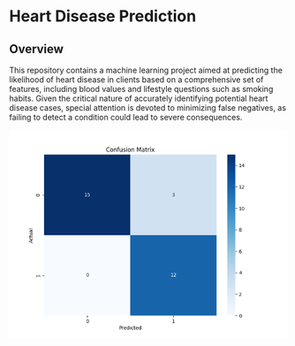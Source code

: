 # Heart Disease Prediction

## Overview

This repository contains a machine learning project aimed at predicting the likelihood of heart disease in clients based on a comprehensive set of features,
including blood values and lifestyle questions such as smoking habits. Given the critical nature of accurately identifying potential heart disease cases,
special attention is devoted to minimizing false negatives, as failing to detect a condition could lead to severe consequences.

![Alt text](CM_heart_failure_classification.png)
